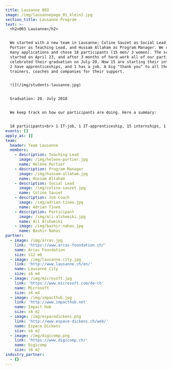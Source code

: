 ```yaml
---
title: Lausanne 003
image: /img/lausannepage_01_klein2.jpg
section_title: Lausanne Program
text: >-
  <h2>003 Lausanne</h2>


  We started with a new team in Lausanne; Coline Sauzet as Social Lead, Hélène
  Portier as Teaching Lead, and Hussam Allaham as Program Manager. We received a
  many applications and chose 18 participants (15 men/ 3 women). The school
  started on April 23, and after 3 months of hard work all of our participants
  celebrated their graduation on July 20. Now 15 are starting their internships,
  2 have apprenticeships, and 1 has a job. A big "thank you" to all the
  trainers, coaches and companies for their support.


  ![](/img/students-lausanne.jpg)


  Graduation: 20. July 2018


  We keep track on how our participants are doing. Here a summary:


  18 participants<br> 1 IT-job, 1 IT-apprenticeship, 15 internships, 1 drop-out
events: []
apply_as: []
team:
  header: Team Lausanne
  members:
    - description: Teaching Lead
      image: /img/helene-portier.jpg
      name: Hélène Portier
    - description: Program Manager
      image: /img/hussam-allaham.jpg
      name: Hussam Allaham
    - description: Social Lead
      image: /img/coline-sauzet.jpg
      name: Coline Sauzet
    - description: Job Coach
      image: /img/adrian-tineo.jpg
      name: Adrian Tineo
    - description: Participant
      image: /img/ali-alshweiki.jpg
      name: Ali Alshweiki
    - image: /img/bashir-nahas.jpg
      name: Bashir Nahas
partner:
  - image: /img/arcas.jpg
    link: 'https://www.arcas-foundation.ch/'
    name: Arcas Foundation
    size: s12 m6
  - image: /img/lausanne-city.jpg
    link: 'http://www.lausanne.ch/en/'
    name: Lausanne City
    size: s6 m4
  - image: /img/microsoft.jpg
    link: 'https://www.microsoft.com/de-ch'
    name: Microsoft
    size: s6 m4
  - image: /img/impacthub.jpg
    link: 'http://www.impacthub.net'
    name: Impact Hub
    size: s6 m2
  - image: /img/espacedickens.png
    link: 'http://www.espace-dickens.ch/web/'
    name: Espace Dickens
    size: s6 m2
  - image: /img/digicomp.png
    link: 'https://www.digicomp.ch/'
    name: Digicomp
    size: s6 m2
industry_partner:
  - {}
---
```


